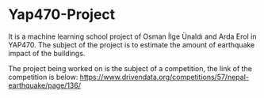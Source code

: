 # Yap470-Project

It is a machine learning school project of Osman İlge Ünaldı and Arda Erol in YAP470. The subject of the project is to estimate the amount of earthquake impact of the buildings.


The project being worked on is the subject of a competition, the link of the competition is below:
https://www.drivendata.org/competitions/57/nepal-earthquake/page/136/
